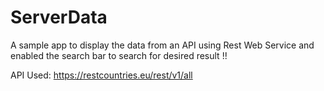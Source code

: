 # ServerData
A sample app to display the data from an API using Rest Web Service and enabled the search bar to search for desired result !!


API Used: https://restcountries.eu/rest/v1/all
